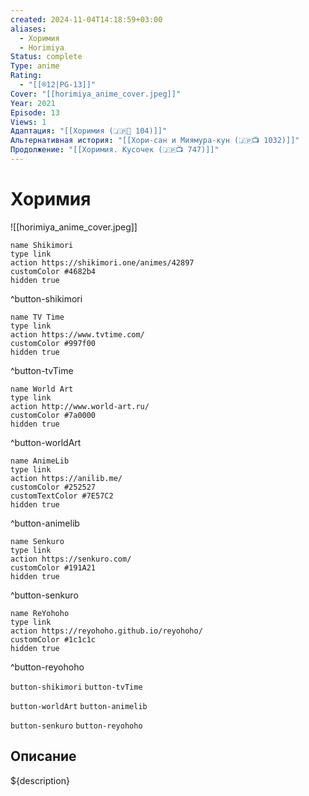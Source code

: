 ```yaml
---
created: 2024-11-04T14:18:59+03:00
aliases:
  - Хоримия
  - Horimiya
Status: complete
Type: anime
Rating:
  - "[[®️12|PG-13]]"
Cover: "[[horimiya_anime_cover.jpeg]]"
Year: 2021
Episode: 13
Views: 1
Адаптация: "[[Хоримия (🇯🇵📗 104)]]"
Альтернативная история: "[[Хори-сан и Миямура-кун (🇯🇵📺 1032)]]"
Продолжение: "[[Хоримия. Кусочек (🇯🇵📺 747)]]"
---
```


# Хоримия

![[horimiya_anime_cover.jpeg]]

```button
name Shikimori
type link
action https://shikimori.one/animes/42897
customColor #4682b4
hidden true
```
^button-shikimori

```button
name TV Time
type link
action https://www.tvtime.com/
customColor #997f00
hidden true
```
^button-tvTime

```button
name World Art
type link
action http://www.world-art.ru/
customColor #7a0000
hidden true
```
^button-worldArt

```button
name AnimeLib
type link
action https://anilib.me/
customColor #252527
customTextColor #7E57C2
hidden true
```
^button-animelib

```button
name Senkuro
type link
action https://senkuro.com/
customColor #191A21
hidden true
```
^button-senkuro

```button
name ReYohoho
type link
action https://reyohoho.github.io/reyohoho/
customColor #1c1c1c
hidden true
```
^button-reyohoho

`button-shikimori` `button-tvTime`

`button-worldArt` `button-animelib`

`button-senkuro` `button-reyohoho`

## Описание

${description}
